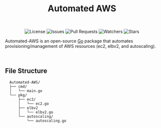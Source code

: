 <h1 align="center">Automated AWS</h1>
<br />


  <p align="center">  
    <img src="https://img.shields.io/github/license/AbhiAlest/Automated-AWS.svg" alt = "License" >
    <img src="https://img.shields.io/github/issues/AbhiAlest/Automated-AWS.svg" alt = "Issues" >
    <img src="https://img.shields.io/github/issues-pr/AbhiAlest/Automated-AWS.svg" alt = "Pull Requests" >
    <img src="https://img.shields.io/github/watchers/AbhiAlest/Automated-AWS.svg" alt = "Watchers" >
    <img src="https://img.shields.io/github/stars/AbhiAlest/Automated-AWS.svg" alt = "Stars" >
  </p>
  

   Automated-AWS is an open-source [Go](https://go.dev/) package that automates provisioning/management of AWS resources (ec2, elbv2, and autoscaling).


<br />  

  
<h2>File Structure</h2>

  ```
    Automated-AWS/
    ├── cmd/
    │   └── main.go
    └── pkg/
        ├── ec2/
        │   └── ec2.go
        ├── elbv2
        │   └── elbv2.go
        └── autoscaling/
            └── autoscaling.go
  ```
   
<br />
